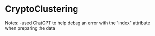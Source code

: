 # CryptoClustering



Notes:
-used ChatGPT to help debug an error with the "index" attribute when preparing the data